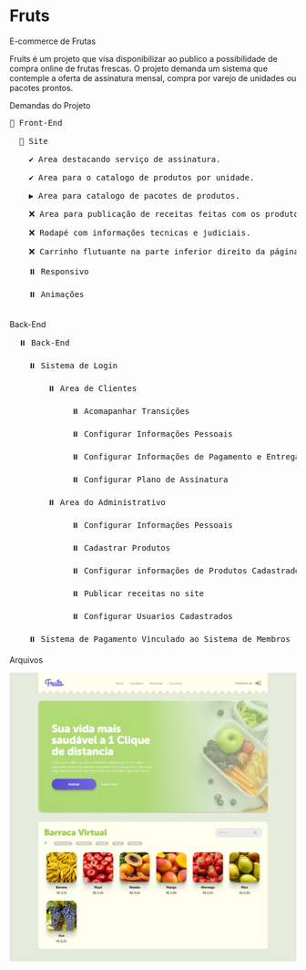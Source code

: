 # Fruts
E-commerce de Frutas


Fruits é um projeto que visa disponibilizar ao publico a possibilidade de compra online de frutas frescas. O projeto demanda um sistema que contemple a oferta de assinatura mensal, compra por varejo de unidades ou pacotes prontos. 

Demandas do Projeto
<pre>
🔄 Front-End

  🔄 Site</br>
    ✔️ Area destacando serviço de assinatura.</br>
    ✔️ Area para o catalogo de produtos por unidade.</br>
    ▶️ Area para catalogo de pacotes de produtos.</br>
    ❌ Area para publicação de receitas feitas com os produtos vendidos.</br>
    ❌ Rodapé com informações tecnicas e judiciais.</br>
    ❌ Carrinho flutuante na parte inferior direito da página</br>
    ⏸️ Responsivo</br>
    ⏸️ Animações</br>
</pre>
Back-End

  <pre>
  ⏸️ Back-End</br>
    ⏸️ Sistema de Login</br>
        ⏸️ Area de Clientes</br>
             ⏸️ Acomapanhar Transições</br>
             ⏸️ Configurar Informações Pessoais</br>
             ⏸️ Configurar Informações de Pagamento e Entrega</br>
             ⏸️ Configurar Plano de Assinatura</br>
        ⏸️ Area do Administrativo</br>
             ⏸️ Configurar Informações Pessoais</br>
             ⏸️ Cadastrar Produtos</br>
             ⏸️ Configurar informações de Produtos Cadastrados</br>
             ⏸️ Publicar receitas no site</br>
             ⏸️ Configurar Usuarios Cadastrados</br>
    ⏸️ Sistema de Pagamento Vinculado ao Sistema de Membros</br></pre>


Arquivos
<pre>
<img src='projeto.png'></pre>